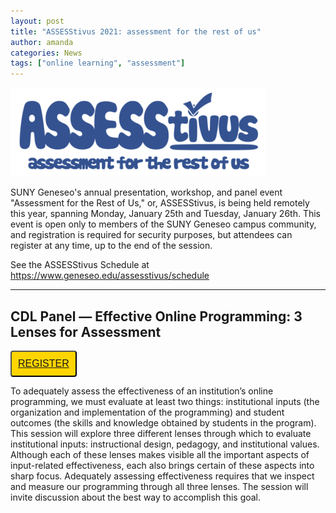 ```yaml
---
layout: post
title: "ASSESStivus 2021: assessment for the rest of us"
author: amanda
categories: News
tags: ["online learning", "assessment"]
---
```


![CDL banner logo](/images/assesstivus-logo.png)

SUNY Geneseo's annual presentation, workshop, and panel event "Assessment for the Rest of Us," or, ASSESStivus, is being held remotely this year, spanning Monday, January 25th and Tuesday, January 26th. This event is open only to members of the SUNY Geneseo campus community, and registration is required for security purposes, but attendees can register at any time, up to the end of the session.

See the ASSESStivus Schedule at https://www.geneseo.edu/assesstivus/schedule

---

## CDL Panel — Effective Online Programming: 3 Lenses for Assessment

<button style="background-color: #FFD500; color: white; padding: 10px; font-family: 'PT Sans', Helvetica, sans-serif; font-size: 12pt; border-radius: 4px;" name="button"><a href="https://geneseo.zoom.us/meeting/register/tJEucO2vrj0uGdVmXuA_9lppLU2jFfzzrUD1">REGISTER</a></button>

To adequately assess the effectiveness of an institution’s online programming, we must evaluate at least two things: institutional inputs (the organization and implementation of the programming) and student outcomes (the skills and knowledge obtained by students in the program). This session will explore three different lenses through which to evaluate institutional inputs: instructional design, pedagogy, and institutional values. Although each of these lenses makes visible all the important aspects of input-related effectiveness, each also brings certain of these aspects into sharp focus. Adequately assessing effectiveness requires that we inspect and measure our programming through all three lenses. The session will invite discussion about the best way to accomplish this goal.

